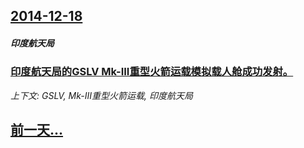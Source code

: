 ## [2014-12-18](/zh/news/2014/12/18/index.md)

##### 印度航天局
### [印度航天局的GSLV Mk-III重型火箭运载模拟载人舱成功发射。 ](/zh/news/2014/12/18/印度航天局的GSLV-Mk-III重型火箭运载模拟载人舱成功发射.md)
_上下文: GSLV, Mk-III重型火箭运载, 印度航天局_

## [前一天...](/zh/news/2014/12/17/index.md)

